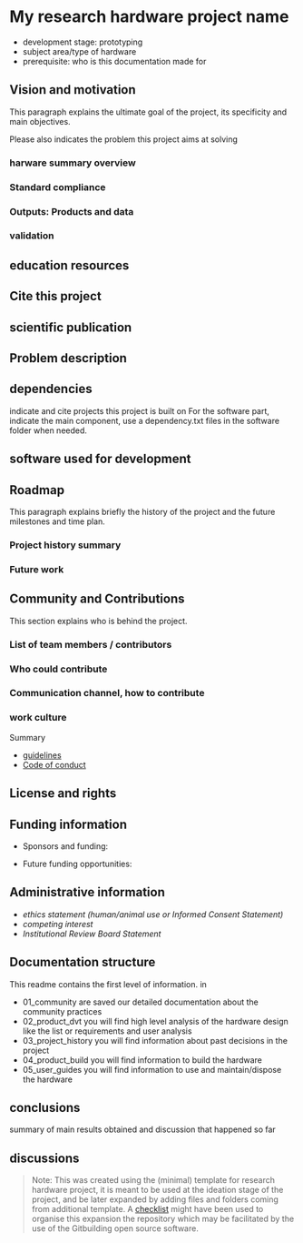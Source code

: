 # My research hardware project name

-   development stage: prototyping <!--- needs analysis, Concept development, product development and prototyping: give version number, replicator : give version number
        --->
- subject area/type of hardware
- prerequisite: who is this documentation made for

## Vision and motivation

This paragraph explains the ultimate goal of the project, its specificity and main objectives.

Please also indicates the problem this project aims at solving

### harware summary overview

### Standard compliance

### Outputs: Products and data

### validation

##  education resources

## Cite this project
## scientific publication

## Problem description

## dependencies
indicate and cite projects this project is built on
For the software part, indicate the main component, use a dependency.txt files in the software folder when needed.



## software used for development

## Roadmap
This paragraph explains briefly the history of the project and the future milestones and time plan.

### Project history summary

### Future work

## Community and Contributions
This section explains who is behind the project.

### List of team members / contributors

### Who could contribute

### Communication channel, how to contribute

### work culture 

Summary

-   [guidelines](01_community/guidelines.md)
-   [Code of conduct](01_community/coc.md)

## License and rights

## Funding information

-   Sponsors and funding:

-   Future funding opportunities:

## Administrative information

-   *ethics statement (human/animal use or Informed Consent Statement)*
-   *competing interest*
- *Institutional Review Board Statement*

## Documentation structure

This readme contains the first level of information.
in 
- 01_community are saved our detailed documentation about the community practices
- 02_product_dvt you will find high level analysis of the hardware design like the list or requirements and user analysis
- 03_project_history you will find information about past decisions in the project
- 04_product_build you will find information to build the hardware
- 05_user_guides you will find information to use and maintain/dispose the hardware

## conclusions
summary of main results obtained and discussion that happened so far

## discussions

> Note: This was created using the (minimal) template for research hardware project, it is meant to be used at the ideation stage of the project, and be later expanded by adding files and folders coming from additional template.
> A [checklist](checklist.md) might have been used to organise this expansion the repository which may be facilitated by the use of the Gitbuilding open source software.
